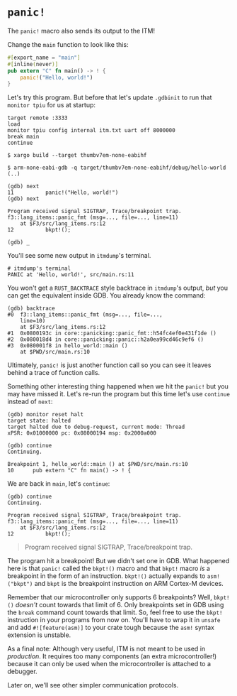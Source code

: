 # `panic!`

The `panic!` macro also sends its output to the ITM!

Change the `main` function to look like this:

``` rust
#[export_name = "main"]
#[inline(never)]
pub extern "C" fn main() -> ! {
    panic!("Hello, world!")
}
```

Let's try this program. But before that let's update `.gdbinit` to run that
`monitor tpiu` for us at startup:

```
target remote :3333
load
monitor tpiu config internal itm.txt uart off 8000000
break main
continue
```

```
$ xargo build --target thumbv7em-none-eabihf

$ arm-none-eabi-gdb -q target/thumbv7em-none-eabihf/debug/hello-world
(..)

(gdb) next
11          panic!("Hello, world!")
(gdb) next

Program received signal SIGTRAP, Trace/breakpoint trap.
f3::lang_items::panic_fmt (msg=..., file=..., line=11)
    at $F3/src/lang_items.rs:12
12          bkpt!();

(gdb) _
```

You'll see some new output in `itmdump`'s terminal.

```
# itmdump's terminal
PANIC at 'Hello, world!', src/main.rs:11
```

You won't get a `RUST_BACKTRACE` style backtrace in `itmdump`'s output, *but*
you can get the equivalent inside GDB. You already know the command:

```
(gdb) backtrace
#0  f3::lang_items::panic_fmt (msg=..., file=...,
    line=10)
    at $F3/src/lang_items.rs:12
#1  0x0800193c in core::panicking::panic_fmt::h54fc4ef0e431f1de ()
#2  0x080018d4 in core::panicking::panic::h2a0ea99cd46c9ef6 ()
#3  0x080001f8 in hello_world::main ()
    at $PWD/src/main.rs:10
```

Ultimately, `panic!` is just another function call so you can see it leaves
behind a trace of function calls.

Something other interesting thing happened when we hit the `panic!` but you may
have missed it. Let's re-run the program but this time let's use `continue`
instead of `next`:

```
(gdb) monitor reset halt
target state: halted
target halted due to debug-request, current mode: Thread
xPSR: 0x01000000 pc: 0x08000194 msp: 0x2000a000

(gdb) continue
Continuing.

Breakpoint 1, hello_world::main () at $PWD/src/main.rs:10
10      pub extern "C" fn main() -> ! {
```

We are back in `main`, let's `continue`:

```
(gdb) continue
Continuing.

Program received signal SIGTRAP, Trace/breakpoint trap.
f3::lang_items::panic_fmt (msg=..., file=..., line=11)
    at $F3/src/lang_items.rs:12
12          bkpt!();
```

> Program received signal SIGTRAP, Trace/breakpoint trap.

The program hit a breakpoint! But we didn't set one in GDB. What happened here
is that `panic!` called the `bkpt!()` macro and that `bkpt!` macro *is* a
breakpoint in the form of an instruction. `bkpt!()` actually expands to
`asm!("bkpt")` and `bkpt` is the breakpoint instruction on ARM Cortex-M devices.

Remember that our microcontroller only supports 6 breakpoints? Well, `bkpt!()`
*doesn't* count towards that limit of 6. Only breakpoints set in GDB using the
`break` command count towards that limit. So, feel free to use the `bkpt!`
instruction in your programs from now on. You'll have to wrap it in `unsafe` and
add `#![feature(asm)]` to your crate tough because the `asm!` syntax extension
is unstable.

As a final note: Although very useful, ITM is not meant to be used in
*production*. It requires too many components (an extra microcontroller!)
because it can only be used when the microcontroller is attached to a debugger.

Later on, we'll see other simpler communication protocols.
